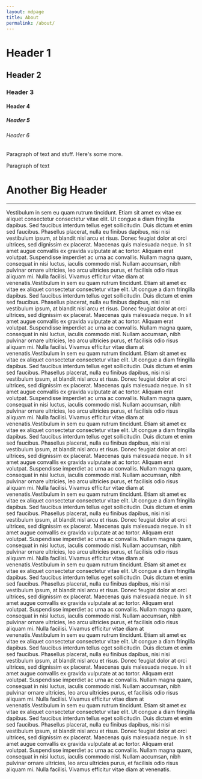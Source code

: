 ```yaml
---
layout: mdpage
title: About
permalink: /about/
---
```


# Header 1
## Header 2
### Header 3
#### Header 4
##### Header 5
###### Header 6
Paragraph of text and stuff. Here's some more.

Paragraph of text

# Another Big Header
<hr>
Vestibulum in sem eu quam rutrum tincidunt. Etiam sit amet ex vitae ex aliquet consectetur consectetur vitae elit. Ut congue a diam fringilla dapibus. Sed faucibus interdum tellus eget sollicitudin. Duis dictum et enim sed faucibus. Phasellus placerat, nulla eu finibus dapibus, nisi nisi vestibulum ipsum, at blandit nisl arcu et risus. Donec feugiat dolor at orci ultrices, sed dignissim ex placerat. Maecenas quis malesuada neque. In sit amet augue convallis ex gravida vulputate at ac tortor. Aliquam erat volutpat. Suspendisse imperdiet ac urna ac convallis. Nullam magna quam, consequat in nisi luctus, iaculis commodo nisl. Nullam accumsan, nibh pulvinar ornare ultricies, leo arcu ultricies purus, et facilisis odio risus aliquam mi. Nulla facilisi. Vivamus efficitur vitae diam at venenatis.Vestibulum in sem eu quam rutrum tincidunt. Etiam sit amet ex vitae ex aliquet consectetur consectetur vitae elit. Ut congue a diam fringilla dapibus. Sed faucibus interdum tellus eget sollicitudin. Duis dictum et enim sed faucibus. Phasellus placerat, nulla eu finibus dapibus, nisi nisi vestibulum ipsum, at blandit nisl arcu et risus. Donec feugiat dolor at orci ultrices, sed dignissim ex placerat. Maecenas quis malesuada neque. In sit amet augue convallis ex gravida vulputate at ac tortor. Aliquam erat volutpat. Suspendisse imperdiet ac urna ac convallis. Nullam magna quam, consequat in nisi luctus, iaculis commodo nisl. Nullam accumsan, nibh pulvinar ornare ultricies, leo arcu ultricies purus, et facilisis odio risus aliquam mi. Nulla facilisi. Vivamus efficitur vitae diam at venenatis.Vestibulum in sem eu quam rutrum tincidunt. Etiam sit amet ex vitae ex aliquet consectetur consectetur vitae elit. Ut congue a diam fringilla dapibus. Sed faucibus interdum tellus eget sollicitudin. Duis dictum et enim sed faucibus. Phasellus placerat, nulla eu finibus dapibus, nisi nisi vestibulum ipsum, at blandit nisl arcu et risus. Donec feugiat dolor at orci ultrices, sed dignissim ex placerat. Maecenas quis malesuada neque. In sit amet augue convallis ex gravida vulputate at ac tortor. Aliquam erat volutpat. Suspendisse imperdiet ac urna ac convallis. Nullam magna quam, consequat in nisi luctus, iaculis commodo nisl. Nullam accumsan, nibh pulvinar ornare ultricies, leo arcu ultricies purus, et facilisis odio risus aliquam mi. Nulla facilisi. Vivamus efficitur vitae diam at venenatis.Vestibulum in sem eu quam rutrum tincidunt. Etiam sit amet ex vitae ex aliquet consectetur consectetur vitae elit. Ut congue a diam fringilla dapibus. Sed faucibus interdum tellus eget sollicitudin. Duis dictum et enim sed faucibus. Phasellus placerat, nulla eu finibus dapibus, nisi nisi vestibulum ipsum, at blandit nisl arcu et risus. Donec feugiat dolor at orci ultrices, sed dignissim ex placerat. Maecenas quis malesuada neque. In sit amet augue convallis ex gravida vulputate at ac tortor. Aliquam erat volutpat. Suspendisse imperdiet ac urna ac convallis. Nullam magna quam, consequat in nisi luctus, iaculis commodo nisl. Nullam accumsan, nibh pulvinar ornare ultricies, leo arcu ultricies purus, et facilisis odio risus aliquam mi. Nulla facilisi. Vivamus efficitur vitae diam at venenatis.Vestibulum in sem eu quam rutrum tincidunt. Etiam sit amet ex vitae ex aliquet consectetur consectetur vitae elit. Ut congue a diam fringilla dapibus. Sed faucibus interdum tellus eget sollicitudin. Duis dictum et enim sed faucibus. Phasellus placerat, nulla eu finibus dapibus, nisi nisi vestibulum ipsum, at blandit nisl arcu et risus. Donec feugiat dolor at orci ultrices, sed dignissim ex placerat. Maecenas quis malesuada neque. In sit amet augue convallis ex gravida vulputate at ac tortor. Aliquam erat volutpat. Suspendisse imperdiet ac urna ac convallis. Nullam magna quam, consequat in nisi luctus, iaculis commodo nisl. Nullam accumsan, nibh pulvinar ornare ultricies, leo arcu ultricies purus, et facilisis odio risus aliquam mi. Nulla facilisi. Vivamus efficitur vitae diam at venenatis.Vestibulum in sem eu quam rutrum tincidunt. Etiam sit amet ex vitae ex aliquet consectetur consectetur vitae elit. Ut congue a diam fringilla dapibus. Sed faucibus interdum tellus eget sollicitudin. Duis dictum et enim sed faucibus. Phasellus placerat, nulla eu finibus dapibus, nisi nisi vestibulum ipsum, at blandit nisl arcu et risus. Donec feugiat dolor at orci ultrices, sed dignissim ex placerat. Maecenas quis malesuada neque. In sit amet augue convallis ex gravida vulputate at ac tortor. Aliquam erat volutpat. Suspendisse imperdiet ac urna ac convallis. Nullam magna quam, consequat in nisi luctus, iaculis commodo nisl. Nullam accumsan, nibh pulvinar ornare ultricies, leo arcu ultricies purus, et facilisis odio risus aliquam mi. Nulla facilisi. Vivamus efficitur vitae diam at venenatis.Vestibulum in sem eu quam rutrum tincidunt. Etiam sit amet ex vitae ex aliquet consectetur consectetur vitae elit. Ut congue a diam fringilla dapibus. Sed faucibus interdum tellus eget sollicitudin. Duis dictum et enim sed faucibus. Phasellus placerat, nulla eu finibus dapibus, nisi nisi vestibulum ipsum, at blandit nisl arcu et risus. Donec feugiat dolor at orci ultrices, sed dignissim ex placerat. Maecenas quis malesuada neque. In sit amet augue convallis ex gravida vulputate at ac tortor. Aliquam erat volutpat. Suspendisse imperdiet ac urna ac convallis. Nullam magna quam, consequat in nisi luctus, iaculis commodo nisl. Nullam accumsan, nibh pulvinar ornare ultricies, leo arcu ultricies purus, et facilisis odio risus aliquam mi. Nulla facilisi. Vivamus efficitur vitae diam at venenatis.Vestibulum in sem eu quam rutrum tincidunt. Etiam sit amet ex vitae ex aliquet consectetur consectetur vitae elit. Ut congue a diam fringilla dapibus. Sed faucibus interdum tellus eget sollicitudin. Duis dictum et enim sed faucibus. Phasellus placerat, nulla eu finibus dapibus, nisi nisi vestibulum ipsum, at blandit nisl arcu et risus. Donec feugiat dolor at orci ultrices, sed dignissim ex placerat. Maecenas quis malesuada neque. In sit amet augue convallis ex gravida vulputate at ac tortor. Aliquam erat volutpat. Suspendisse imperdiet ac urna ac convallis. Nullam magna quam, consequat in nisi luctus, iaculis commodo nisl. Nullam accumsan, nibh pulvinar ornare ultricies, leo arcu ultricies purus, et facilisis odio risus aliquam mi. Nulla facilisi. Vivamus efficitur vitae diam at venenatis.
